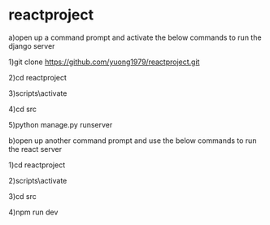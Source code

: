 # reactproject

a)open up a command prompt and activate the below commands to run the django server

1)git clone https://github.com/yuong1979/reactproject.git

2)cd reactproject

3)scripts\activate

4)cd src

5)python manage.py runserver



b)open up another command prompt and use the below commands to run the react server

1)cd reactproject

2)scripts\activate

3)cd src

4)npm run dev
